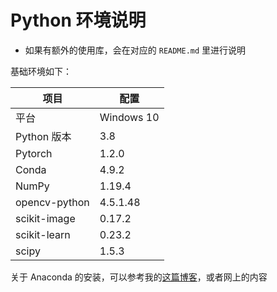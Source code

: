 # Python 环境说明

- 如果有额外的使用库，会在对应的 `README.md` 里进行说明

基础环境如下：

|项目|配置|
|--|--|
|平台| Windows 10|
|Python 版本 |3.8|
|Pytorch|1.2.0|
|Conda|4.9.2|
|NumPy|1.19.4|
|opencv-python|4.5.1.48|
|scikit-image|0.17.2|
|scikit-learn|0.23.2|
|scipy|1.5.3|

关于 Anaconda 的安装，可以参考我的[这篇博客](https://cyx0706.github.io/2020/11/20/cuda-disaster/#more)，或者网上的内容
